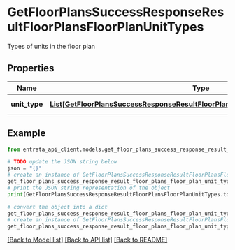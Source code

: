 # GetFloorPlansSuccessResponseResultFloorPlansFloorPlanUnitTypes

Types of units in the floor plan

## Properties

Name | Type | Description | Notes
------------ | ------------- | ------------- | -------------
**unit_type** | [**List[GetFloorPlansSuccessResponseResultFloorPlansFloorPlanUnitTypesUnitTypeInner]**](GetFloorPlansSuccessResponseResultFloorPlansFloorPlanUnitTypesUnitTypeInner.md) | List of unit types | [optional] 

## Example

```python
from entrata_api_client.models.get_floor_plans_success_response_result_floor_plans_floor_plan_unit_types import GetFloorPlansSuccessResponseResultFloorPlansFloorPlanUnitTypes

# TODO update the JSON string below
json = "{}"
# create an instance of GetFloorPlansSuccessResponseResultFloorPlansFloorPlanUnitTypes from a JSON string
get_floor_plans_success_response_result_floor_plans_floor_plan_unit_types_instance = GetFloorPlansSuccessResponseResultFloorPlansFloorPlanUnitTypes.from_json(json)
# print the JSON string representation of the object
print(GetFloorPlansSuccessResponseResultFloorPlansFloorPlanUnitTypes.to_json())

# convert the object into a dict
get_floor_plans_success_response_result_floor_plans_floor_plan_unit_types_dict = get_floor_plans_success_response_result_floor_plans_floor_plan_unit_types_instance.to_dict()
# create an instance of GetFloorPlansSuccessResponseResultFloorPlansFloorPlanUnitTypes from a dict
get_floor_plans_success_response_result_floor_plans_floor_plan_unit_types_from_dict = GetFloorPlansSuccessResponseResultFloorPlansFloorPlanUnitTypes.from_dict(get_floor_plans_success_response_result_floor_plans_floor_plan_unit_types_dict)
```
[[Back to Model list]](../README.md#documentation-for-models) [[Back to API list]](../README.md#documentation-for-api-endpoints) [[Back to README]](../README.md)


